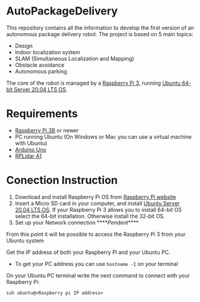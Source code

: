 # AutoPackageDelivery

This repository contains all the information to develop the first version of an autonomous package delivery robot.
The project is based on 5 main topics:

* Design
* Indoor localization system
* SLAM (Simultaneous Localization and Mapping)
* Obstacle avoidance
* Autonomous parking

The core of the robot is managed by a [Raspberry Pi 3](https://www.raspberrypi.com/products/raspberry-pi-3-model-b/), running [Ubuntu 64-bit Server 20.04 LTS OS](https://ubuntu.com/download/raspberry-pi). 

# Requirements

* [Raspberry Pi 3B](https://www.raspberrypi.com/products/) or newer
* PC running Ubuntu (On Windows or Mac you can use a virtual machine with Ubuntu)
* [Arduino Uno](http://store.arduino.cc/collections/arduino/products/arduino-uno-rev3)
* [RPLidar A1](https://www.slamtec.com/en/Lidar/A1)


# Conection Instruction

1. Download and install Raspberry Pi OS from [Raspberry Pi website](https://www.raspberrypi.com/software/)
2. Insert a Micro SD card in your computer, and install [Ubuntu Server 20.04 LTS OS](https://ubuntu.com/download/raspberry-pi). If your Raspberry Pi 3 allows you to install 64-bit OS select the 64-bit installation. Otherwise install the 32-bit OS.
3. Set up your Network connection \*\*\*\**Pendent*\*\*\*\*

From this point it will be possible to access the Raspberry Pi 3 from your Ubuntu system


Get the IP address of both your Raspberry Pi and your Ubuntu PC.
   - To get your PC address you can use `hostname -I` on your terminal

On your Ubuntu PC terminal write the next command to connect with your Raspberry Pi:

    ssh ubuntu@<Raspberry pi IP address>
   

